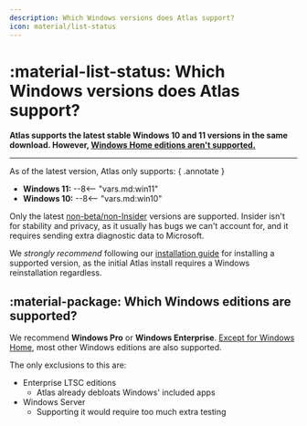 ```yaml
---
description: Which Windows versions does Atlas support?
icon: material/list-status
---
```


# :material-list-status: Which Windows versions does Atlas support?

**Atlas supports the latest stable Windows 10 and 11 versions in the same download. However, [Windows Home editions aren't supported.](windows-home.md)**

---

As of the latest version, Atlas only supports:
{ .annotate }

- **Windows 11:**
--8<-- "vars.md:win11"
- **Windows 10:**
--8<-- "vars.md:win10"

Only the latest [non-beta/non-Insider](https://en.wikipedia.org/wiki/Windows_Insider) versions are supported. Insider isn't for stability and privacy, as it usually has bugs we can't account for, and it requires sending extra diagnostic data to Microsoft.

We *strongly recommend* following our [installation guide](../getting-started/installation.md) for installing a supported version, as the initial Atlas install requires a Windows reinstallation regardless.

## :material-package: Which Windows editions are supported?

We recommend **Windows Pro** or **Windows Enterprise**. [Except for Windows Home](windows-home.md), most other Windows editions are also supported.

The only exclusions to this are:

- Enterprise LTSC editions
    - Atlas already debloats Windows' included apps
- Windows Server
    - Supporting it would require too much extra testing
